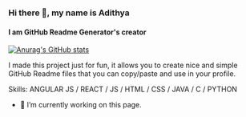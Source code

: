 ### Hi there 👋, my name is Adithya
#### I am GitHub Readme Generator's creator
[![Anurag's GitHub stats](https://github-readme-stats.vercel.app/api?username=ahiru60)](https://github.com/anuraghazra/github-readme-stats)

I made this project just for fun, it allows you to create nice and simple GitHub Readme files that you can copy/paste and use in your profile.

Skills: ANGULAR JS / REACT / JS / HTML / CSS / JAVA / C / PYTHON

- 🔭 I’m currently working on this page. 




